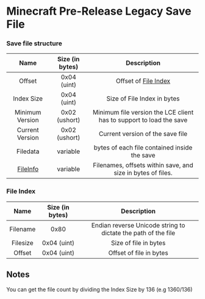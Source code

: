 # Minecraft Pre-Release Legacy Save File

### Save file structure
| Name | Size (in bytes) | Description |
| :-:|:-:|:-:|
| Offset | 0x04 (uint) | Offset of [File Index](./Pre-Release%20Save%20Format.md#File-Index)
| Index Size | 0x04 (uint) | Size of File Index in bytes
| Minimum Version | 0x02 (ushort) | Minimum file version the LCE client has to support to load the save
| Current Version | 0x02 (ushort) | Current version of the save file
| Filedata | variable | bytes of each file contained inside the save
| [FileInfo](./Pre-Release%20Save%20Format.md#File-Index) | variable | Filenames, offsets within save, and size in bytes of files.

### File Index
| Name | Size (in bytes) | Description |
| :-:|:-:|:-:|
| Filename | 0x80 | Endian reverse Unicode string to dictate the path of the file
| Filesize | 0x04 (uint) | Size of file in bytes
| Offset | 0x04 (uint) | Offset of file in bytes

## Notes
You can get the file count by dividing the Index Size by 136 (e.g $`1360 / 136`$)
